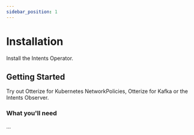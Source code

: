 ```yaml
---
sidebar_position: 1
---
```


# Installation

Install the Intents Operator.

## Getting Started

Try out Otterize for Kubernetes NetworkPolicies, Otterize for Kafka or the Intents Observer.

### What you'll need

...
